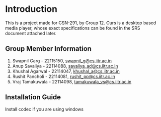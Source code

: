 # Introduction
This is a project made for CSN-291, by Group 12. Ours is a desktop based media player, whose exact specifications can be found in the SRS document attached later. 
## Group Member Information
1. Swapnil Garg - 22115150, swapnil_g@cs.iitr.ac.in  
2. Anup Savaliya - 22114088, savaliya_ad@cs.iitr.ac.in
3. Khushal Agarwal - 22114047, khushal_a@cs.iitr.ac.in
4. Rushit Pancholi - 22114081, rushit_pp@cs.iitr.ac.in
5. Vraj Tamakuwala - 22114098, tamakuwala_vs@cs.iitr.ac.in

## Installation Guide

Install codec if you are using windows

